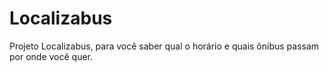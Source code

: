 # Localizabus
Projeto Localizabus, para você saber qual o horário e quais ônibus passam por onde você quer.
